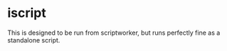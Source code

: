 # iscript

This is designed to be run from scriptworker, but runs perfectly fine as a standalone script.
